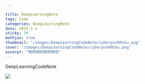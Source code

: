 ```yaml
---

title: DeepLearningNote
tags: Code
categories: DeepLearningNote
date: 2025-1-1
sticky: 30
mathjax: true
thumbnail: "/images/DeepLearningCodeNote/cyberpunkMiku.png"
cover: "/images/DeepLearningCodeNote/cyberpunkMiku.png"
excerpt: "啊吧啊吧啊吧啊吧"
---
```

DeepLearningCodeNote



![](/images/DeepLearningCodeNote/CatMikuDemen.png)